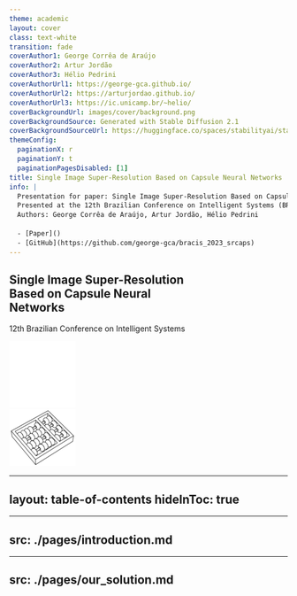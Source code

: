 ```yaml
---
theme: academic
layout: cover
class: text-white
transition: fade
coverAuthor1: George Corrêa de Araújo
coverAuthor2: Artur Jordão
coverAuthor3: Hélio Pedrini
coverAuthorUrl1: https://george-gca.github.io/
coverAuthorUrl2: https://arturjordao.github.io/
coverAuthorUrl3: https://ic.unicamp.br/~helio/
coverBackgroundUrl: images/cover/background.png
coverBackgroundSource: Generated with Stable Diffusion 2.1
coverBackgroundSourceUrl: https://huggingface.co/spaces/stabilityai/stable-diffusion
themeConfig:
  paginationX: r
  paginationY: t
  paginationPagesDisabled: [1]
title: Single Image Super-Resolution Based on Capsule Neural Networks
info: |
  Presentation for paper: Single Image Super-Resolution Based on Capsule Neural Networks
  Presented at the 12th Brazilian Conference on Intelligent Systems (BRACIS 2023)
  Authors: George Corrêa de Araújo, Artur Jordão, Hélio Pedrini

  - [Paper]()
  - [GitHub](https://github.com/george-gca/bracis_2023_srcaps)
---
```


<h2 style="max-width: 70%">Single Image Super-Resolution Based on Capsule Neural Networks</h2>

12th Brazilian Conference on Intelligent Systems

<div class="abs-tl ml-12 my-6 flex gap-2">
  <a href="https://www.unicamp.br/" target="_blank" alt="Unicamp"
    class="text-xl slidev-icon-btn opacity-50 !border-none !hover:text-white">
    <img src="images/cover/logo-unicamp-name-line-wht-wht-0120.png" class="w-10 h-10" />
  </a>
</div>

<div class="abs-tl ml-26 my-6 flex gap-2">
  <a href="https://ic.unicamp.br/" target="_blank" alt="Instituto de Computação"
    class="text-xl slidev-icon-btn opacity-50 !border-none !hover:text-white">
    <img src="images/cover/logo-ic-unicamp-slant-line-wht-wht-wht-0120.png" class="w-10 h-10" />
  </a>
</div>

<!-- https://carbon-elements.netlify.app/icons/examples/preview/ -->
<div class="abs-tr mx-26 my-6 flex gap-2 w">
  <!-- TODO add link -->
  <a href="https://github.com/george-gca/bracis_2023_srcaps" target="_blank" alt="Paper"
    class="text-xl slidev-icon-btn opacity-50 !border-none !hover:text-white">
    <carbon-white-paper />
  </a>
</div>

<div class="abs-tr mx-16 my-6 flex gap-2">
  <a href="https://github.com/george-gca/bracis_2023_srcaps/blob/main/slides-export.pdf" target="_blank" alt="Slides"
    class="text-xl slidev-icon-btn opacity-50 !border-none !hover:text-white">
    <carbon-presentation-file />
  </a>
</div>

<div class="abs-tr m-6 flex gap-2">
  <a href="https://github.com/george-gca/bracis_2023_srcaps" target="_blank" alt="GitHub"
    class="text-xl slidev-icon-btn opacity-50 !border-none !hover:text-white">
    <carbon-logo-github />
  </a>
</div>

<!--
The last comment block of each slide will be treated as slide notes. It will be visible and editable in Presenter Mode along with the slide. [Read more in the docs](https://sli.dev/guide/syntax.html#notes)

https://huggingface.co/spaces/stabilityai/stable-diffusion

https://www.fotor.com/features/ai-image-extender/
-->

---
layout: table-of-contents
hideInToc: true
---


---
src: ./pages/introduction.md
---


---
src: ./pages/our_solution.md
---